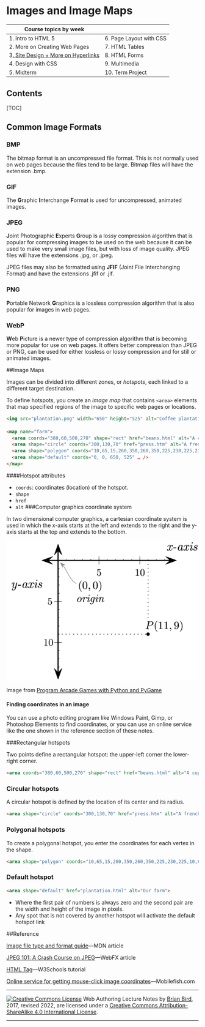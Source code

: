 <h1>Images and Image Maps</h1>



| Course topics by week                      |                         |
| ------------------------------------------ | ----------------------- |
| 1. Intro to HTML 5                         | 6. Page Layout with CSS |
| 2. More on Creating Web Pages              | 7. HTML Tables          |
| 3<u>. Site Design + More on Hyperlinks</u> | 8. HTML Forms           |
| 4. Design with CSS                         | 9. Multimedia           |
| 5. Midterm                                 | 10. Term Project        |


<h2>Contents</h2>

[TOC]

## Common Image Formats

### BMP 

The bitmap format is an uncompressed file format. This is not normally used on web pages because the files tend to be large. Bitmap files will have the extension .bmp.

### GIF

The **G**raphic **I**nterchange **F**ormat is used for uncompressed, animated images.

### JPEG

**J**oint Photographic **E**xperts **G**roup is a lossy compression algorithm that is popular for compressing images to be used on the web because it can be used to make very small image files, but with loss of image quality. JPEG files will have the extensions .jpg, or .jpeg. 

JPEG files may also be formatted using **JFIF** (Joint File Interchanging Format) and have the extensions .jfif or .jif.

### PNG

**P**ortable Network **G**raphics is a lossless compression algorithm that is also popular for images in web pages.

### WebP

**W**eb **P**icture  is a newer type of compression algorithm that is becoming more popular for use on web pages. It offers better compression than JPEG or PNG, can be used for either lossless or lossy compression and for still or animated images.



##Image Maps

Images can be divided into different zones, or *hotspots*, each linked to a different target destination.

To define hotspots, you create an *image map* that contains `<area>` elements that map  specified regions of the  image to specific web pages or locations.

```html
<img src="plantation.png" width="650" height="525" alt="Coffee plantation" usemap="#farm">

<map name="farm">
  <area coords="380,60,500,270" shape="rect" href="beans.html" alt="A cup of coffee beans">
  <area shape="circle" coords="300,130,70" href="press.htm" alt="A french press">
  <area shape="polygon" coords="10,65,15,260,350,260,350,225,230,225,230,60" href="tree.htm" alt= "A coffee tree">
  <area shape="default" coords="0, 0, 650, 525" … />
</map>
```



####Hotspot attributes

- `coords`: coordinates (location) of the hotspot.
- `shape`
- `href`
- `alt`
###Computer graphics coordinate system

In two dimensional computer graphics, a cartesian coordinate system is used in which the x-axis starts at the left and extends to the right and the y-axis starts at the top and extends to the bottom.

![2D computer graphics coordinate system](Computer_coordinates_2D.png)

Image from [Program Arcade Games with Python and PyGame](http://programarcadegames.com/index.php?chapter=introduction_to_graphics)

#### Finding coordinates in an image

You can use a photo editing program like Windows Paint, Gimp, or Photoshop Elements to find coordinates, or you can use an online service like the one shown in the reference section of these notes.

###Rectangular hotspots

Two points define a rectangular hotspot:
the upper-left corner
the lower-right corner.

```html
<area coords="380,60,500,270" shape="rect" href="beans.html" alt="A cup of coffee beans">
```

### Circular hotspots

A circular hotspot is defined by the location of its center and its radius.

``` html
<area shape="circle" coords="300,130,70" href="press.htm" alt="A french press">
```


### Polygonal hotspots

To create a polygonal hotspot, you enter the coordinates for each vertex in the shape.

```html
<area shape="polygon" coords="10,65,15,260,350,260,350,225,230,225,10,65" href="tree.htm" alt= "A coffee tree">
```



### Default hotspot

```html
<area shape="default" href="plantation.html" alt="Our farm">
```

- Where the first pair of numbers is always zero and the second pair are the width and height of the image in pixels.
- Any spot that is not covered by another hotspot will activate the default hotspot link



##Reference

[Image file type and format guide](https://developer.mozilla.org/en-US/docs/Web/Media/Formats/Image_types)&mdash;MDN article

[JPEG 101: A Crash Course on JPEG](https://www.webfx.com/blog/web-design/jpeg-101-a-crash-course-guide-on-jpeg/)&mdash;WebFX article

[HTML <map> Tag](https://www.w3schools.com/tags/tag_map.asp)&mdash;W3Schools tutorial

[Online service for getting mouse-click image coordinates](https://www.mobilefish.com/services/record_mouse_coordinates/record_mouse_coordinates.php)&mdash;Mobilefish.com



------

[![Creative Commons License](https://i.creativecommons.org/l/by-sa/4.0/88x31.png)](http://creativecommons.org/licenses/by-sa/4.0/) Web Authoring Lecture Notes by [Brian Bird](https://profbird.dev), 2017, revised 2022, are licensed under a [Creative Commons Attribution-ShareAlike 4.0 International License](http://creativecommons.org/licenses/by-sa/4.0/). 

------------